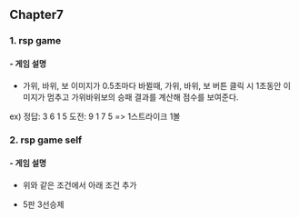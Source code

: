 ## Chapter7

### 1. rsp game

#### - 게임 설명

- 가위, 바위, 보 이미지가 0.5초마다 바뀔때, 가위, 바위, 보 버튼 클릭 시 1초동안 이미지가 멈추고 가위바위보의 승패 결과를 계산해 점수를 보여준다.

ex)
정답: 3 6 1 5
도전: 9 1 7 5 => 1스트라이크 1볼

### 2. rsp game self

#### - 게임 설명

- 위와 같은 조건에서 아래 조건 추가

* 5판 3선승제
